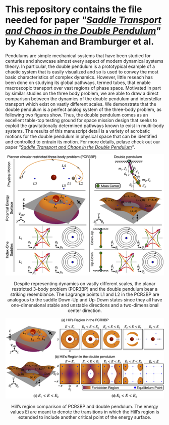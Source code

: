 # This repository contains the file needed for paper *"[Saddle Transport and Chaos in the Double Pendulum]()"* by Kaheman and Bramburger et al.

Pendulums are simple mechanical systems that have been studied for centuries and showcase almost every aspect of modern dynamical systems theory. In particular, the double pendulum is a prototypical example of a chaotic system that is easily visualized and so is used to convey the most basic characteristics of complex dynamics. However, little reseach has been done on studying its global pathways, termed tubes, that enable macroscopic transport over vast regions of phase space. Motivated in part by similar studies on the three body problem, we are able to draw a direct comparison between the dynamics of the double pendulum and interstellar transport which exist on vastly different scales. We demonstrate that the double pendulum is a perfect analog system of the three-body problem, as following two figures show. Thus, the double pendulum comes as an excellent table-top testing ground for space mission design that seeks to exploit the gravitationally determined pathways known to exist in multi-body systems. The results of this manuscript detail is a variety of acrobatic motions for the double pendulum in physical space that can be identified and controlled to entrain its motion. For more details, pelase check out our paper *"[Saddle Transport and Chaos in the Double Pendulum]()"*.

![](Images/Analog1.png)

<center> Despite representing dynamics on vastly different scales, the planar restricted 3-body problem (PCR3BP) and the double pendulum bear a striking resemblance. The Lagrange points L1 and L2 in the PCR3BP are analogous to the saddle Down-Up and Up-Down states since they all have one-dimensional stable and unstable directions and a two-dimensional center direction. </center>

![](Images/Analog2.png)

<center> Hill’s region comparison of PCR3BP and double pendulum. The energy values Ei are meant to denote the transitions in which the Hill’s region is extended to include another critical point of the energy surface. </center>










